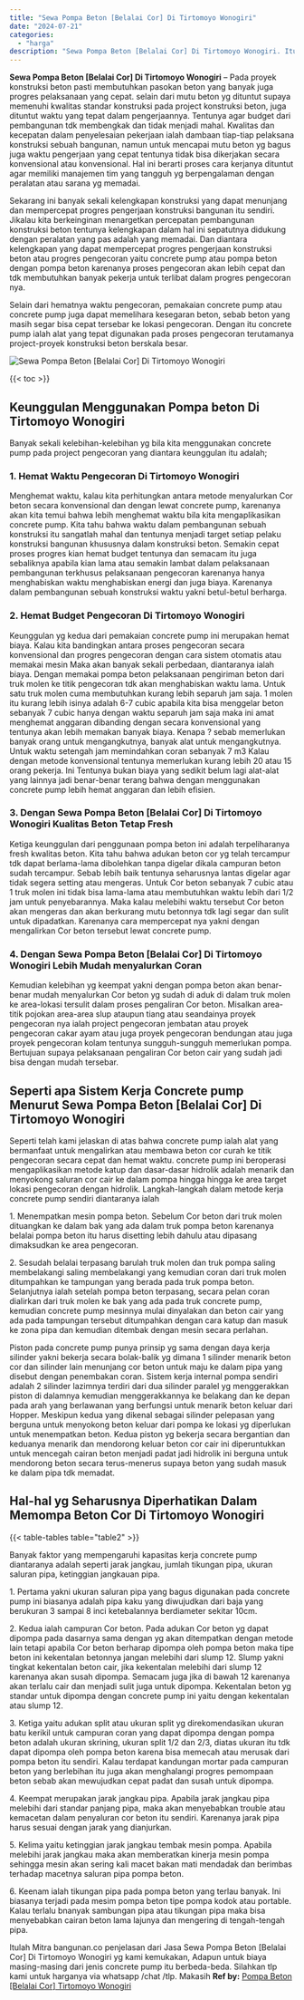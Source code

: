 ```yaml
---
title: "Sewa Pompa Beton [Belalai Cor] Di Tirtomoyo Wonogiri"
date: "2024-07-21"
categories: 
  - "harga"
description: "Sewa Pompa Beton [Belalai Cor] Di Tirtomoyo Wonogiri. Itulah Mitra bangunan.co penjelasan dari Jasa Sewa Pompa Beton [Belalai Cor] Di Tirtomoyo Wonogiri yg..."
---
```


**Sewa Pompa Beton \[Belalai Cor\] Di Tirtomoyo Wonogiri** – Pada proyek konstruksi beton pasti membutuhkan pasokan beton yang banyak juga progres pelaksanaan yang cepat. selain dari mutu beton yg dituntut supaya memenuhi kwalitas standar konstruksi pada project konstruksi beton, juga dituntut waktu yang tepat dalam pengerjaannya. Tentunya agar budget dari pembangunan tdk membengkak dan tidak menjadi mahal. Kwalitas dan kecepatan dalam penyelesaian pekerjaan ialah dambaan tiap-tiap pelaksana konstruksi sebuah bangunan, namun untuk mencapai mutu beton yg bagus juga waktu pengerjaan yang cepat tentunya tidak bisa dikerjakan secara konvensional atau konvensional. Hal ini berarti proses cara kerjanya dituntut agar memiliki manajemen tim yang tangguh yg berpengalaman dengan peralatan atau sarana yg memadai.

Sekarang ini banyak sekali kelengkapan konstruksi yang dapat menunjang dan mempercepat progres pengerjaan konstruksi bangunan itu sendiri. Jikalau kita berkeinginan menargetkan percepatan pembangunan konstruksi beton tentunya kelengkapan dalam hal ini sepatutnya didukung dengan peralatan yang pas adalah yang memadai. Dan diantara kelengkapan yang dapat mempercepat progres pengerjaan konstruksi beton atau progres pengecoran yaitu concrete pump atau pompa beton dengan pompa beton karenanya proses pengecoran akan lebih cepat dan tdk membutuhkan banyak pekerja untuk terlibat dalam progres pengecoran nya.

Selain dari hematnya waktu pengecoran, pemakaian concrete pump atau concrete pump juga dapat memelihara kesegaran beton, sebab beton yang masih segar bisa cepat tersebar ke lokasi pengecoran. Dengan itu concrete pump ialah alat yang tepat digunakan pada proses pengecoran terutamanya project-proyek konstruksi beton berskala besar.

![Sewa Pompa Beton [Belalai Cor] Di Tirtomoyo Wonogiri](/images/sewa-concrete-pump-26.png)

{{< toc >}}

## Keunggulan Menggunakan Pompa beton Di Tirtomoyo Wonogiri

Banyak sekali kelebihan-kelebihan yg bila kita menggunakan concrete pump pada project pengecoran yang diantara keunggulan itu adalah;

### 1\. Hemat Waktu Pengecoran Di Tirtomoyo Wonogiri

Menghemat waktu, kalau kita perhitungkan antara metode menyalurkan Cor beton secara konvensional dan dengan lewat concrete pump, karenanya akan kita temui bahwa lebih menghemat waktu bila kita mengaplikasikan concrete pump. Kita tahu bahwa waktu dalam pembangunan sebuah konstruksi itu sangatlah mahal dan tentunya menjadi target setiap pelaku konstruksi bangunan khususnya dalam konstruksi beton. Semakin cepat proses progres kian hemat budget tentunya dan semacam itu juga sebaliknya apabila kian lama atau semakin lambat dalam pelaksanaan pembangunan terkhusus pelaksanaan pengecoran karenanya hanya menghabiskan waktu menghabiskan energi dan juga biaya. Karenanya dalam pembangunan sebuah konstruksi waktu yakni betul-betul berharga.

### 2\. Hemat Budget Pengecoran Di Tirtomoyo Wonogiri

Keunggulan yg kedua dari pemakaian concrete pump ini merupakan hemat biaya. Kalau kita bandingkan antara proses pengecoran secara konvensional dan progres pengecoran dengan cara sistem otomatis atau memakai mesin Maka akan banyak sekali perbedaan, diantaranya ialah biaya. Dengan memakai pompa beton pelaksanaan pengiriman beton dari truk molen ke titik pengecoran tdk akan menghabiskan waktu lama. Untuk satu truk molen cuma membutuhkan kurang lebih separuh jam saja. 1 molen itu kurang lebih isinya adalah 6-7 cubic apabila kita bisa menggelar beton sebanyak 7 cubic hanya dengan waktu separuh jam saja maka ini amat menghemat anggaran dibanding dengan secara konvensional yang tentunya akan lebih memakan banyak biaya. Kenapa ? sebab memerlukan banyak orang untuk mengangkutnya, banyak alat untuk mengangkutnya. Untuk waktu setengah jam memindahkan coran sebanyak 7 m3 Kalau dengan metode konvensional tentunya memerlukan kurang lebih 20 atau 15 orang pekerja. Ini Tentunya bukan biaya yang sedikit belum lagi alat-alat yang lainnya jadi benar-benar terang bahwa dengan menggunakan concrete pump lebih hemat anggaran dan lebih efisien.

### 3\. Dengan Sewa Pompa Beton \[Belalai Cor\] Di Tirtomoyo Wonogiri Kualitas Beton Tetap Fresh

Ketiga keunggulan dari penggunaan pompa beton ini adalah terpeliharanya fresh kwalitas beton. Kita tahu bahwa adukan beton cor yg telah tercampur tdk dapat berlama-lama dibolehkan tanpa digelar dikala campuran beton sudah tercampur. Sebab lebih baik tentunya seharusnya lantas digelar agar tidak segera setting atau mengeras. Untuk Cor beton sebanyak 7 cubic atau 1 truk molen ini tidak bisa lama-lama atau membutuhkan waktu lebih dari 1/2 jam untuk penyebarannya. Maka kalau melebihi waktu tersebut Cor beton akan mengeras dan akan berkurang mutu betonnya tdk lagi segar dan sulit untuk dipadatkan. Karenanya cara mempercepat nya yakni dengan mengalirkan Cor beton tersebut lewat concrete pump.

### 4\. Dengan Sewa Pompa Beton \[Belalai Cor\] Di Tirtomoyo Wonogiri Lebih Mudah menyalurkan Coran

Kemudian kelebihan yg keempat yakni dengan pompa beton akan benar-benar mudah menyalurkan Cor beton yg sudah di aduk di dalam truk molen ke area-lokasi tersulit dalam proses pengaliran Cor beton. Misalkan area-titik pojokan area-area slup ataupun tiang atau seandainya proyek pengecoran nya ialah project pengecoran jembatan atau proyek pengecoran cakar ayam atau juga proyek pengecoran bendungan atau juga proyek pengecoran kolam tentunya sungguh-sungguh memerlukan pompa. Bertujuan supaya pelaksanaan pengaliran Cor beton cair yang sudah jadi bisa dengan mudah tersebar.

## Seperti apa Sistem Kerja Concrete pump Menurut Sewa Pompa Beton \[Belalai Cor\] Di Tirtomoyo Wonogiri

Seperti telah kami jelaskan di atas bahwa concrete pump ialah alat yang bermanfaat untuk mengalirkan atau membawa beton cor curah ke titik pengecoran secara cepat dan hemat waktu. concrete pump ini beroperasi mengaplikasikan metode katup dan dasar-dasar hidrolik adalah menarik dan menyokong saluran cor cair ke dalam pompa hingga hingga ke area target lokasi pengecoran dengan hidrolik. Langkah-langkah dalam metode kerja concrete pump sendiri diantaranya ialah

1\. Menempatkan mesin pompa beton. Sebelum Cor beton dari truk molen dituangkan ke dalam bak yang ada dalam truk pompa beton karenanya belalai pompa beton itu harus disetting lebih dahulu atau dipasang dimaksudkan ke area pengecoran.

2\. Sesudah belalai terpasang barulah truk molen dan truk pompa saling membelakangi saling membelakangi yang kemudian coran dari truk molen ditumpahkan ke tampungan yang berada pada truk pompa beton. Selanjutnya ialah setelah pompa beton terpasang, secara pelan coran dialirkan dari truk molen ke bak yang ada pada truk concrete pump, kemudian concrete pump mesinnya mulai dinyalakan dan beton cair yang ada pada tampungan tersebut ditumpahkan dengan cara katup dan masuk ke zona pipa dan kemudian ditembak dengan mesin secara perlahan.

Piston pada concrete pump punya prinsip yg sama dengan daya kerja silinder yakni bekerja secara bolak-balik yg dimana 1 silinder menarik beton cor dan silinder lain menunjang cor beton untuk maju ke dalam pipa yang disebut dengan penembakan coran. Sistem kerja internal pompa sendiri adalah 2 silinder lazimnya terdiri dari dua silinder paralel yg menggerakkan piston di dalamnya kemudian menggerakkannya ke belakang dan ke depan pada arah yang berlawanan yang berfungsi untuk menarik beton keluar dari Hopper. Meskipun kedua yang dikenal sebagai silinder pelepasan yang berguna untuk menyokong beton keluar dari pompa ke lokasi yg diperlukan untuk menempatkan beton. Kedua piston yg bekerja secara bergantian dan keduanya menarik dan mendorong keluar beton cor cair ini diperuntukkan untuk mencegah cairan beton menjadi padat jadi hidrolik ini berguna untuk mendorong beton secara terus-menerus supaya beton yang sudah masuk ke dalam pipa tdk memadat.

## Hal-hal yg Seharusnya Diperhatikan Dalam Memompa Beton Cor Di Tirtomoyo Wonogiri

{{< table-tables table="table2" >}}

Banyak faktor yang mempengaruhi kapasitas kerja concrete pump diantaranya adalah seperti jarak jangkau, jumlah tikungan pipa, ukuran saluran pipa, ketinggian jangkauan pipa.

1\. Pertama yakni ukuran saluran pipa yang bagus digunakan pada concrete pump ini biasanya adalah pipa kaku yang diwujudkan dari baja yang berukuran 3 sampai 8 inci ketebalannya berdiameter sekitar 10cm.

2\. Kedua ialah campuran Cor beton. Pada adukan Cor beton yg dapat dipompa pada dasarnya sama dengan yg akan ditempatkan dengan metode lain tetapi apabila Cor beton berharap dipompa oleh pompa beton maka tipe beton ini kekentalan betonnya jangan melebihi dari slump 12. Slump yakni tingkat kekentalan beton cair, jika kekentalan melebihi dari slump 12 karenanya akan susah dipompa. Semacam juga jika di bawah 12 karenanya akan terlalu cair dan menjadi sulit juga untuk dipompa. Kekentalan beton yg standar untuk dipompa dengan concrete pump ini yaitu dengan kekentalan atau slump 12.

3\. Ketiga yaitu adukan split atau ukuran split yg direkomendasikan ukuran batu kerikil untuk campuran coran yang dapat dipompa dengan pompa beton adalah ukuran skrining, ukuran split 1/2 dan 2/3, diatas ukuran itu tdk dapat dipompa oleh pompa beton karena bisa memecah atau merusak dari pompa beton itu sendiri. Kalau terdapat kandungan mortar pada campuran beton yang berlebihan itu juga akan menghalangi progres pemompaan beton sebab akan mewujudkan cepat padat dan susah untuk dipompa.

4\. Keempat merupakan jarak jangkau pipa. Apabila jarak jangkau pipa melebihi dari standar panjang pipa, maka akan menyebabkan trouble atau kemacetan dalam penyaluran cor beton itu sendiri. Karenanya jarak pipa harus sesuai dengan jarak yang dianjurkan.

5\. Kelima yaitu ketinggian jarak jangkau tembak mesin pompa. Apabila melebihi jarak jangkau maka akan memberatkan kinerja mesin pompa sehingga mesin akan sering kali macet bakan mati mendadak dan berimbas terhadap macetnya saluran pipa pompa beton.

6\. Keenam ialah tikungan pipa pada pompa beton yang terlau banyak. Ini biasanya terjadi pada mesim pompa beton tipe pompa kodok atau portable. Kalau terlalu bnanyak sambungan pipa atau tikungan pipa maka bisa menyebabkan cairan beton lama lajunya dan mengering di tengah-tengah pipa.

Itulah Mitra bangunan.co penjelasan dari Jasa Sewa Pompa Beton \[Belalai Cor\] Di Tirtomoyo Wonogiri yg kami kemukakan, Adapun untuk biaya masing-masing dari jenis concrete pump itu berbeda-beda. Silahkan tlp kami untuk harganya via whatsapp /chat /tlp. Makasih
**Ref by:** [Pompa Beton [Belalai Cor] Tirtomoyo Wonogiri](https://id.wikipedia.org/wiki/Pompa)

